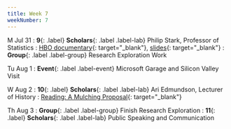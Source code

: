 ```yaml
---
title: Week 7
weekNumber: 7
---
```


M Jul 31
: **9**{: .label} **Scholars**{: .label .label-lab} Philip Stark, Professor of Statistics
  : [HBO documentary](https://www.max.com/movies/2db0b3ac-71c8-442d-b427-acb3e084e02c){: target="_blank"}, [slides](https://www.stat.berkeley.edu/~stark/Seminars/auditTuskegee23.slides.pdf){: target="_blank"}
: **Group**{: .label .label-group} Research Exploration Work

Tu Aug 1
: **Event**{: .label .label-event} Microsoft Garage and Silicon Valley Visit

W Aug 2
: **10**{: .label} **Scholars**{: .label .label-lab} Ari Edmundson, Lecturer of History
  : [Reading: A Mulching Proposal](https://ironholds.org/resources/papers/mulching.pdf){: target="_blank"}

Th Aug 3
: **Group**{: .label .label-group} Finish Research Exploration
: **11**{: .label} **Scholars**{: .label .label-lab} Public Speaking and Communication
